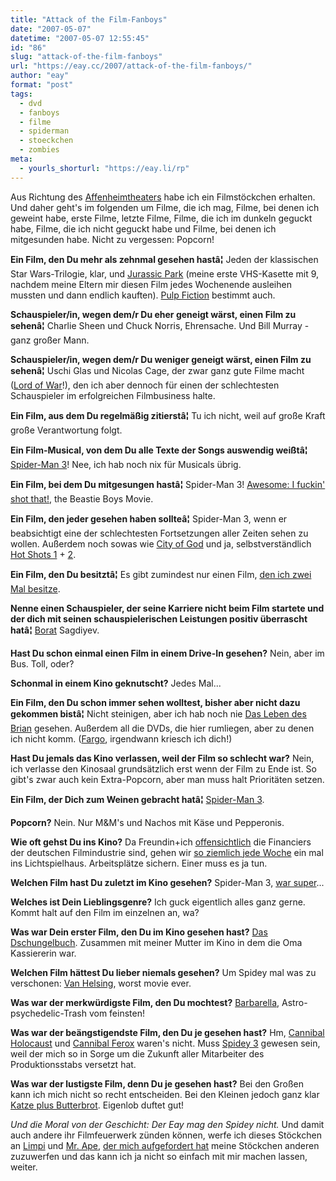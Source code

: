 ```yaml
---
title: "Attack of the Film-Fanboys"
date: "2007-05-07"
datetime: "2007-05-07 12:55:45"
id: "86"
slug: "attack-of-the-film-fanboys"
url: "https://eay.cc/2007/attack-of-the-film-fanboys/"
author: "eay"
format: "post"
tags:
  - dvd
  - fanboys
  - filme
  - spiderman
  - stoeckchen
  - zombies
meta:
  - yourls_shorturl: "https://eay.li/rp"
---
```


Aus Richtung des [Affenheimtheaters](http://blog.affenheimtheater.de/2007/05/01/filmstoeckchen-2/) habe ich ein Filmstöckchen erhalten. Und daher geht's im folgenden um Filme, die ich mag, Filme, bei denen ich geweint habe, erste Filme, letzte Filme, Filme, die ich im dunkeln geguckt habe, Filme, die ich nicht geguckt habe und Filme, bei denen ich mitgesunden habe. Nicht zu vergessen: Popcorn!

**Ein Film, den Du mehr als zehnmal gesehen hastâ¦** Jeden der klassischen Star Wars-Trilogie, klar, und [Jurassic Park](http://www.imdb.com/title/tt0107290/) (meine erste VHS-Kasette mit 9, nachdem meine Eltern mir diesen Film jedes Wochenende ausleihen mussten und dann endlich kauften). [Pulp Fiction](http://www.imdb.com/title/tt0110912/) bestimmt auch.

**Schauspieler/in, wegen dem/r Du eher geneigt wärst, einen Film zu sehenâ¦** Charlie Sheen und Chuck Norris, Ehrensache. Und Bill Murray - ganz großer Mann.

**Schauspieler/in, wegen dem/r Du weniger geneigt wärst, einen Film zu sehenâ¦** Uschi Glas und Nicolas Cage, der zwar ganz gute Filme macht ([Lord of War](http://www.imdb.com/title/tt0399295/)!), den ich aber dennoch für einen der schlechtesten Schauspieler im erfolgreichen Filmbusiness halte.

**Ein Film, aus dem Du regelmäßig zitierstâ¦** Tu ich nicht, weil auf große Kraft große Verantwortung folgt.

**Ein Film-Musical, von dem Du alle Texte der Songs auswendig weißtâ¦** [Spider-Man 3](//eay.cc/2007/der-tanzende-peter-parker/)! Nee, ich hab noch nix für Musicals übrig.

**Ein Film, bei dem Du mitgesungen hastâ¦** Spider-Man 3! [Awesome: I fuckin' shot that!](http://www.imdb.com/title/tt0488953/), the Beastie Boys Movie.

**Ein Film, den jeder gesehen haben sollteâ¦** Spider-Man 3, wenn er beabsichtigt eine der schlechtesten Fortsetzungen aller Zeiten sehen zu wollen. Außerdem noch sowas wie [City of God](http://www.imdb.com/title/tt0317248/) und ja, selbstverständlich [Hot Shots 1](http://www.imdb.com/title/tt0102059/) + [2](http://www.imdb.com/title/tt0107144/).

**Ein Film, den Du besitztâ¦** Es gibt zumindest nur einen Film, [den ich zwei Mal besitze](http://www.flickr.com/photos/eay/182593431/).

**Nenne einen Schauspieler, der seine Karriere nicht beim Film startete und der dich mit seinen schauspielerischen Leistungen positiv überrascht hatâ¦** [Borat](http://eay.cc/blog/2006/10/jagshemash_bora.shtml) Sagdiyev.

**Hast Du schon einmal einen Film in einem Drive-In gesehen?** Nein, aber im Bus. Toll, oder?

**Schonmal in einem Kino geknutscht?** Jedes Mal...

**Ein Film, den Du schon immer sehen wolltest, bisher aber nicht dazu gekommen bistâ¦** Nicht steinigen, aber ich hab noch nie [Das Leben des Brian](http://www.imdb.com/title/tt0079470/) gesehen. Außerdem all die DVDs, die hier rumliegen, aber zu denen ich nicht komm. ([Fargo](http://www.imdb.com/title/tt0116282/), irgendwann kriesch ich dich!)

**Hast Du jemals das Kino verlassen, weil der Film so schlecht war?** Nein, ich verlasse den Kinosaal grundsätzlich erst wenn der Film zu Ende ist. So gibt's zwar auch kein Extra-Popcorn, aber man muss halt Prioritäten setzen.

**Ein Film, der Dich zum Weinen gebracht hatâ¦** [Spider-Man 3](http://www.imdb.com/title/tt0413300/).

**Popcorn?** Nein. Nur M&M's und Nachos mit Käse und Pepperonis.

**Wie oft gehst Du ins Kino?** Da Freundin+ich [offensichtlich](//eay.cc/uploads/2007/spiderman3.jpg) die Financiers der deutschen Filmindustrie sind, gehen wir [so ziemlich jede Woche](//eay.cc/themen/kinolog/) ein mal ins Lichtspielhaus. Arbeitsplätze sichern. Einer muss es ja tun.

**Welchen Film hast Du zuletzt im Kino gesehen?** Spider-Man 3, [war super](//eay.cc/2007/der-tanzende-peter-parker/)...

**Welches ist Dein Lieblingsgenre?** Ich guck eigentlich alles ganz gerne. Kommt halt auf den Film im einzelnen an, wa?

**Was war Dein erster Film, den Du im Kino gesehen hast?** [Das Dschungelbuch](http://german.imdb.com/title/tt0061852/). Zusammen mit meiner Mutter im Kino in dem die Oma Kassiererin war.

**Welchen Film hättest Du lieber niemals gesehen?** Um Spidey mal was zu verschonen: [Van Helsing](http://www.imdb.com/title/tt0338526/), worst movie ever.

**Was war der merkwürdigste Film, den Du mochtest?** [Barbarella](http://www.imdb.com/title/tt0062711/), Astro-psychedelic-Trash vom feinsten!

**Was war der beängstigendste Film, den Du je gesehen hast?** Hm, [Cannibal Holocaust](http://www.imdb.com/title/tt0078935/) und [Cannibal Ferox](http://www.imdb.com/title/tt0082700/) waren's nicht. Muss [Spidey 3](http://www.metacritic.com/film/titles/spiderman3) gewesen sein, weil der mich so in Sorge um die Zukunft aller Mitarbeiter des Produktionsstabs versetzt hat.

**Was war der lustigste Film, denn Du je gesehen hast?** Bei den Großen kann ich mich nicht so recht entscheiden. Bei den Kleinen jedoch ganz klar [Katze plus Butterbrot](http://eay.cc/blog/2006/05/katze_plus_butt.shtml). Eigenlob duftet gut!

_Und die Moral von der Geschicht: Der Eay mag den Spidey nicht._ Und damit auch andere ihr Filmfeuerwerk zünden können, werfe ich dieses Stöckchen an [Limpi](http://spaetz.eayz.net/) und [Mr. Ape](http://blog.ape-designs.de/), [der mich aufgefordert hat](http://twitter.com/mr_ape/statuses/50296732) meine Stöckchen anderen zuzuwerfen und das kann ich ja nicht so einfach mit mir machen lassen, weiter.
